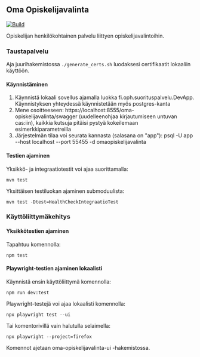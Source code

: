 ## Oma Opiskelijavalinta

[![Build](https://github.com/Opetushallitus/oma-opiskelijavalinta/actions/workflows/build.yml/badge.svg)](https://github.com/Opetushallitus/oma-opiskelijavalinta/actions/workflows/build.yml)

Opiskelijan henkilökohtainen palvelu liittyen opiskelijavalintoihin.

### Taustapalvelu

Aja juurihakemistossa `./generate_certs.sh` luodaksesi certifikaatit lokaaliin käyttöön.

#### Käynnistäminen

1. Käynnistä lokaali sovellus ajamalla luokka fi.oph.suorituspalvelu.DevApp. Käynnistyksen
   yhteydessä käynnistetään myös postgres-kanta
2. Mene osoitteeseen: https://localhost:8555/oma-opiskelijavalinta/swagger (uudelleenohjaa kirjautumiseen untuvan cas:iin), kaikkia kutsuja
   pitäisi pystyä kokeilemaan esimerkkiparametreilla
3. Järjestelmän tilaa voi seurata kannasta (salasana on "app"): psql -U app --host localhost --port 55455 -d omaopiskelijavalinta

#### Testien ajaminen

Yksikkö- ja integraatiotestit voi ajaa suorittamalla:

`mvn test`

Yksittäisen testiluokan ajaminen submoduulista:

`mvn test -Dtest=HealthCheckIntegraatioTest`

### Käyttöliittymäkehitys

#### Yksikkötestien ajaminen

Tapahtuu komennolla:

`npm test`

#### Playwright-testien ajaminen lokaalisti

Käynnistä ensin käyttöliittymä komennolla:

`npm run dev:test`

Playwright-testejä voi ajaa lokaalisti komennolla:

`npx playwright test --ui`

Tai komentorivillä vain halutulla selaimella:

`npx playwright --project=firefox`

Komennot ajetaan oma-opiskelijavalinta-ui -hakemistossa.
